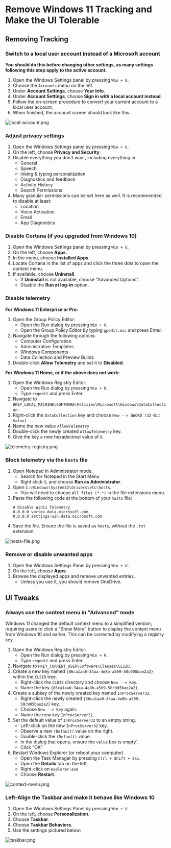 # Remove Windows 11 Tracking and Make the UI Tolerable

## Removing Tracking

### Switch to a local user account instead of a Microsoft account
**You should do this before changing other settings, as many settings following this step apply to the active account.**
1. Open the Windows Settings panel by pressing `Win + U`.
2. Choose the `Accounts` menu on the left.
3. Under **Account Settings**, choose **Your Info**.
4. Under **Account Settings**, choose **Sign in with a local account instead**.
5. Follow the on-screen procedure to convert your current account to a local user account.
6. When finished, the account screen should look like this:

![local-account.png](./local-account.png)

### Adjust privacy settings
1. Open the Windows Settings panel by pressing `Win + U`.
2. On the left, choose **Privacy and Security**.
3. Disable everything you don't want, including everything in:
   - General
   - Speech
   - Inking & typing personalization
   - Diagnostics and feedback
   - Activity History
   - Search Permissions
4. Many granular permissions can be set here as well. It is recommended to disable at least:
   - Location
   - Voice Activation
   - Email
   - App Diagnostics

### Disable Cortana (if you upgraded from Windows 10)
1. Open the Windows Settings panel by pressing `Win + U`.
2. On the left, choose **Apps**.
3. In the menu, choose **Installed Apps**.
4. Locate Cortana in the list of apps and click the three dots to open the context menu.
5. If available, choose **Uninstall**.
   - If **Uninstall** is not available, choose "Advanced Options".
   - Disable the **Run at log-in** option.

### Disable telemetry
**For Windows 11 Enterprise or Pro:**
1. Open the Group Policy Editor:
   - Open the Run dialog by pressing `Win + R`.
   - Open the Group Policy Editor by typing `gpedit.msc` and press Enter.
2. Navigate through the following options:
   - Computer Configuration
   - Administrative Templates
   - Windows Components
   - Data Collection and Preview Builds
3. Double-click **Allow Telemetry** and set it to **Disabled**.

**For Windows 11 Home, or if the above does not work:**
1. Open the Windows Registry Editor:
   - Open the Run dialog by pressing `Win + R`.
   - Type `regedit` and press Enter.
2. Navigate to `HKEY_LOCAL_MACHINE\SOFTWARE\Policies\Microsoft\Windows\DataCollection`.
3. Right-click the `DataCollection` key and choose `New --> DWORD (32-Bit Value)`.
4. Name the new value `AllowTelemetry `.
5. Double-click the newly created `AllowTelemetry` key.
6. Give the key a new hexadecimal value of `0`.

![telemetry-registry.png](./telemetry-registry.png)

### Block telemetry via the `hosts` file
1. Open Notepad in Administrator mode:
   - Search for Notepad in the Start Menu
   - Right click it, and choose **Run as Administrator**.
2. Open `C:\Windows\System32\drivers\etc\hosts`.
   - You will need to choose `All files (*.*)` in the file extensions menu.
3. Paste the following code at the bottom of your `hosts` file:
   ```
   # Disable Win11 Telemetry
   0.0.0.0 vortex.data.microsoft.com
   0.0.0.0 settings-win.data.microsoft.com
   ```
4. Save the file. Ensure the file is saved as `hosts`, without the `.txt` extension.

![hosts-file.png](./hosts-file.png)

### Remove or disable unwanted apps
1. Open the Windows Settings Panel by pressing `Win + U`.
2. On the left, choose **Apps**.
3. Browse the displayed apps and remove unwanted entries.
   - Unless you use it, you should remove OneDrive.

## UI Tweaks
### Always use the context menu in "Advanced" mode
Windows 11 changed the default context menu to a simplified version, requiring users to click a "Show More" button
to display the context menu from Windows 10 and earlier. This can be corrected by modifying a registry key.
1. Open the Windows Registry Editor:
   - Open the Run dialog by pressing `Win + R`.
   - Type `regedit` and press Enter.
2. Navigate to `HKEY_CURRENT_USER\Software\Classes\CLSID`.
3. Create a new key named `{86ca1aa0-34aa-4e8b-a509-50c905bae2a2}` within the `CLSID` tree.
   - Right-click the `CLDIS` directory and choose `New --> Key`.
   - Name the key `{86ca1aa0-34aa-4e8b-a509-50c905bae2a2}`.
4. Create a subkey of the newly created key named `InProcServer32`.
   - Right-click the newly created `{86ca1aa0-34aa-4e8b-a509-50c905bae2a2}` key.
   - Choose `New --> Key` again.
   - Name the new key `InProcServer32`.
5. Set the default value of `InProcServer32` to an empty string.
   - Left-click on the new `InProcServer32` key.
   - Observe a new `(Default)` value on the right.
   - Double-click the `(Default)` value.
   - In the dialog that opens, ensure the `value` box is empty`.
   - Click "OK".
6. Restart Windows Explorer (or reboot your computer)
   - Open the Task Manager by pressing `Ctrl + Shift + Esc`.
   - Open the **Details** tab on the left.
   - Right-click on `explorer.exe`
   - Choose **Restart**.

![context-menu.png](./context-menu.png)

### Left-Align the Taskbar and make it behave like Windows 10
1. Open the Windows Settings Panel by pressing `Win + U`.
2. On the left, choose **Personalization**.
3. Choose **Taskbar**.
4. Choose **Taskbar Behaviors**.
5. Use the settings pictured below:

![taskbar.png](taskbar.png)